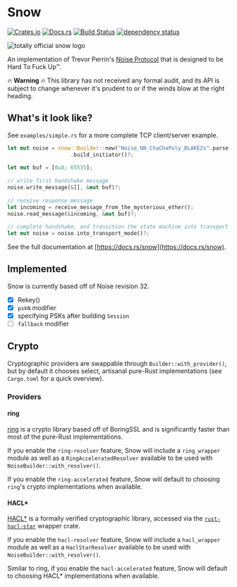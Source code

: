 # Snow

[![Crates.io](https://img.shields.io/crates/v/snow.svg)](https://crates.io/crates/snow)
[![Docs.rs](https://docs.rs/snow/badge.svg)](https://docs.rs/snow)
[![Build Status](https://travis-ci.org/mcginty/snow.svg?branch=master)](https://travis-ci.org/mcginty/snow)
[![dependency status](https://deps.rs/repo/github/mcginty/snow/status.svg)](https://deps.rs/repo/github/mcginty/snow)

![totally official snow logo](https://i.imgur.com/gFgvo49.jpg?1)

An implementation of Trevor Perrin's [Noise Protocol](https://noiseprotocol.org/) that is designed to be
Hard To Fuck Up™.

🔥 **Warning** 🔥 This library has not received any formal audit, and its API is subject to change whenever it's
prudent to or if the winds blow at the right heading.

## What's it look like?
See `examples/simple.rs` for a more complete TCP client/server example.

```rust
let mut noise = snow::Builder::new("Noise_NN_ChaChaPoly_BLAKE2s".parse()?)
                    .build_initiator()?;
 
let mut buf = [0u8; 65535];
 
// write first handshake message
noise.write_message(&[], &mut buf)?;
 
// receive response message
let incoming = receive_message_from_the_mysterious_ether();
noise.read_message(&incoming, &mut buf)?;
 
// complete handshake, and transition the state machine into transport mode
let mut noise = noise.into_transport_mode()?;
```

See the full documentation at [https://docs.rs/snow](https://docs.rs/snow).


## Implemented

Snow is currently based off of Noise revision 32.

- [x] Rekey()
- [x] `pskN` modifier
- [x] specifying PSKs after building `Session`
- [ ] `fallback` modifier

## Crypto
Cryptographic providers are swappable through `Builder::with_provider()`, but by default it chooses select, artisanal
pure-Rust implementations (see `Cargo.toml` for a quick overview).

### Providers

#### ring

[ring](https://github.com/briansmith/ring) is a crypto library based off of BoringSSL and is significantly faster than most of the pure-Rust implementations.

If you enable the `ring-resolver` feature, Snow will include a `ring_wrapper` module as well as a `RingAcceleratedResolver` available to be used with `NoiseBuilder::with_resolver()`.

If you enable the `ring-accelerated` feature, Snow will default to choosing `ring`'s crypto implementations when available.

#### HACL*

[HACL*](https://github.com/mitls/hacl-star) is a formally verified cryptographic library, accessed via the [`rust-hacl-star`](https://github.com/quininer/rust-hacl-star) wrapper crate.

If you enable the `hacl-resolver` feature, Snow will include a `hacl_wrapper` module as well as a `HaclStarResolver` available to be used with `NoiseBuilder::with_resolver()`.

Similar to ring, if you enable the `hacl-accelerated` feature, Snow will default to choosing HACL* implementations when available.
